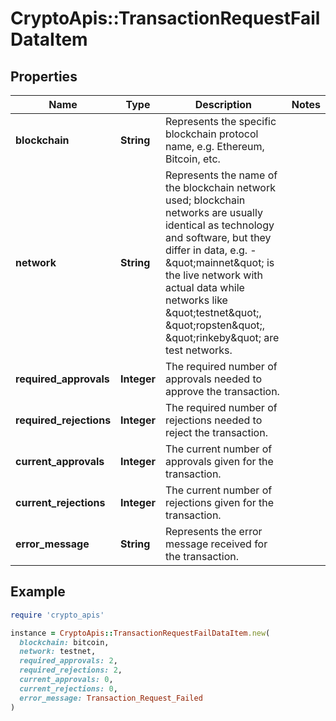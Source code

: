 # CryptoApis::TransactionRequestFailDataItem

## Properties

| Name | Type | Description | Notes |
| ---- | ---- | ----------- | ----- |
| **blockchain** | **String** | Represents the specific blockchain protocol name, e.g. Ethereum, Bitcoin, etc. |  |
| **network** | **String** | Represents the name of the blockchain network used; blockchain networks are usually identical as technology and software, but they differ in data, e.g. - \&quot;mainnet\&quot; is the live network with actual data while networks like \&quot;testnet\&quot;, \&quot;ropsten\&quot;, \&quot;rinkeby\&quot; are test networks. |  |
| **required_approvals** | **Integer** | The required number of approvals needed to approve the transaction. |  |
| **required_rejections** | **Integer** | The required number of rejections needed to reject the transaction. |  |
| **current_approvals** | **Integer** | The current number of approvals given for the transaction. |  |
| **current_rejections** | **Integer** | The current number of rejections given for the transaction. |  |
| **error_message** | **String** | Represents the error message received for the transaction. |  |

## Example

```ruby
require 'crypto_apis'

instance = CryptoApis::TransactionRequestFailDataItem.new(
  blockchain: bitcoin,
  network: testnet,
  required_approvals: 2,
  required_rejections: 2,
  current_approvals: 0,
  current_rejections: 0,
  error_message: Transaction_Request_Failed
)
```

